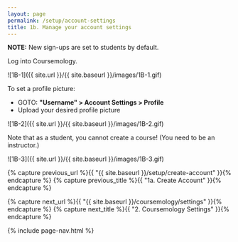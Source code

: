 ```yaml
---
layout: page
permalink: /setup/account-settings
title: 1b. Manage your account settings
---
```


**NOTE:** New sign-ups are set to students by default.

Log into Coursemology.

![1B-1]({{ site.url }}/{{ site.baseurl }}/images/1B-1.gif)

To set a profile picture: 
  * GOTO: **"Username" > Account Settings > Profile**
  * Upload your desired profile picture

![1B-2]({{ site.url }}/{{ site.baseurl }}/images/1B-2.gif)

Note that as a student, you cannot create a course! (You need to be an instructor.)

![1B-3]({{ site.url }}/{{ site.baseurl }}/images/1B-3.gif)
<!-- 
[previous]({{ site.url }}/{{ site.baseurl }}/setup/create-account)

[next]({{ site.url }}/{{ site.baseurl }}/coursemology/settings) -->
<!-- Define variables for page-nav partial -->
{% capture previous_url %}{{ "{{ site.baseurl }}/setup/create-account" }}{% endcapture %}
{% capture previous_title %}{{ "1a. Create Account" }}{% endcapture %}

{% capture next_url %}{{ "{{ site.baseurl }}/coursemology/settings" }}{% endcapture %}
{% capture next_title %}{{ "2. Coursemology Settings" }}{% endcapture %}

{% include page-nav.html %}
